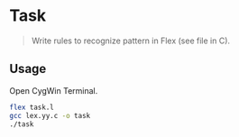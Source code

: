 # Task
> Write rules to recognize pattern in Flex (see file in C).


## Usage
Open CygWin Terminal.

```bash
flex task.l
gcc lex.yy.c -o task
./task
```